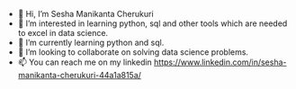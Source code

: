 - 👋 Hi, I’m Sesha Manikanta Cherukuri
- 👀 I’m interested in learning python, sql and other tools which are needed to excel in data science.
- 🌱 I’m currently learning python and sql.
- 💞️ I’m looking to collaborate on solving data science problems.
- 📫 You can reach me on my linkedin https://www.linkedin.com/in/sesha-manikanta-cherukuri-44a1a815a/

<!---
tigermani/tigermani is a ✨ special ✨ repository because its `README.md` (this file) appears on your GitHub profile.
You can click the Preview link to take a look at your changes.
--->
